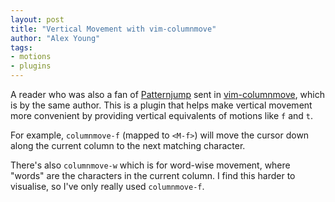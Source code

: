 ```yaml
---
layout: post
title: "Vertical Movement with vim-columnmove"
author: "Alex Young"
tags: 
- motions
- plugins
---
```


A reader who was also a fan of [Patternjump](http://www.vim.org/scripts/script.php?script_id=4881) sent in [vim-columnmove](https://github.com/machakann/vim-columnmove), which is by the same author.  This is a plugin that helps make vertical movement more convenient by providing vertical equivalents of motions like `f` and `t`.

For example, `columnmove-f` (mapped to `<M-f>`) will move the cursor down along the current column to the next matching character.

There's also `columnmove-w` which is for word-wise movement, where "words" are the characters in the current column.  I find this harder to visualise, so I've only really used `columnmove-f`.

